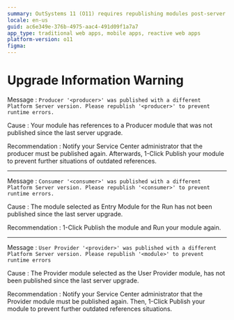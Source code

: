 ```yaml
---
summary: OutSystems 11 (O11) requires republishing modules post-server upgrade to prevent runtime errors due to version mismatches.
locale: en-us
guid: ac6e349e-376b-4975-aac4-491d09f1a7a7
app_type: traditional web apps, mobile apps, reactive web apps
platform-version: o11
figma:
---
```


# Upgrade Information Warning

Message
:   `Producer '<producer>' was published with a different Platform Server version. Please republish '<producer>' to prevent runtime errors.`

Cause
:   Your module has references to a Producer module that was not published since the last server upgrade.

Recommendation
:    Notify your Service Center administrator that the producer must be published again. Afterwards, 1-Click Publish your module to prevent further situations of outdated references.

---

Message
:   `Consumer '<consumer>' was published with a different Platform Server version. Please republish '<consumer>' to prevent runtime errors.`

Cause
:   The module selected as Entry Module for the Run has not been published since the last server upgrade.

Recommendation
:   1-Click Publish the module and Run your module again.

---

Message
:   `User Provider '<provider>' was published with a different Platform Server version. Please republish '<module>' to prevent runtime errors`

Cause
:   The Provider module selected as the User Provider module, has not been published since the last server upgrade.

Recommendation
:   Notify your Service Center administrator that the Provider module must be published again. Then, 1-Click Publish your module to prevent further outdated references situations.
